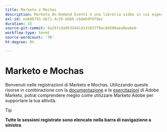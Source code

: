 ```yaml
---
title: Marketo e Mochas
description: Marketo On-Demand Events è una libreria video in cui esperti e colleghi hanno condiviso i loro pensieri e idee su come utilizzare al meglio Adobe Marketo.
exl-id: eab06791-de71-4c26-bbb6-cbdeb9f6f8ec
duration: 15
source-git-commit: 9a297cda953d4414131657f9ac84580aea0eabeb
workflow-type: tm+mt
source-wordcount: '76'
ht-degree: 0%

---
```


# Marketo e Mochas

Benvenuti nelle registrazioni di Marketo e Mochas. Utilizzando queste risorse in combinazione con la [documentazione](https://experienceleague.adobe.com/docs/marketo-engage.html) e le [esercitazioni](https://experienceleague.adobe.com/docs/marketo-learn/tutorials/overview.html) di Adobe Marketo, potrai comprendere meglio come utilizzare Marketo Adobe per supportare la tua attività.

>[!TIP]
>
>**Tutte le sessioni registrate sono elencate nella barra di navigazione a sinistra**.
